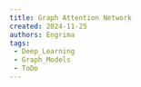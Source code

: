 ```yaml
---
title: Graph Attention Network
created: 2024-11-25
authors: Engrima
tags:
 - Deep_Learning
 - Graph_Models
 - ToDo
---
```

